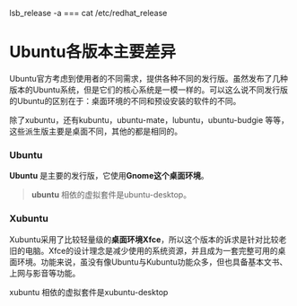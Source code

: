 lsb_release -a   ===  cat /etc/redhat_release

# Ubuntu各版本主要差异

Ubuntu官方考虑到使用者的不同需求，提供各种不同的发行版。虽然发布了几种版本的Ubuntu系统，但是它们的核心系统是一模一样的。可以这么说不同发行版的Ubuntu的区别在于：桌面环境的不同和预设安装的软件的不同。

除了xubuntu，还有kubuntu，ubuntu-mate，lubuntu，ubuntu-budgie 等等，这些派生版主要是桌面不同，其他的都是相同的。

### Ubuntu

**Ubuntu** 是主要的发行版，它使用**Gnome这个桌面环境**。

> **ubuntu** 相依的虚拟套件是ubuntu-desktop。

### Xubuntu

Xubuntu采用了比较轻量级的**桌面环境Xfce**，所以这个版本的诉求是针对比较老旧的电脑。Xfce的设计理念是减少使用的系统资源，并且成为一套完整可用的桌面环境。功能来说，虽没有像Ubuntu与Kubuntu功能众多，但也具备基本文书、上网与影音等功能。

xubuntu 相依的虚拟套件是xubuntu-desktop





